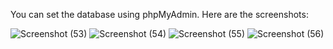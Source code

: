 You can set the database using phpMyAdmin. 
Here are the screenshots:

![Screenshot (53)](https://user-images.githubusercontent.com/53890286/95545102-25da5500-0a27-11eb-821c-595b26411b6f.png)
![Screenshot (54)](https://user-images.githubusercontent.com/53890286/95545104-27a41880-0a27-11eb-8ce4-08ecd67ac70d.png)
![Screenshot (55)](https://user-images.githubusercontent.com/53890286/95545107-296ddc00-0a27-11eb-9218-d1b11088ab3e.png)
![Screenshot (56)](https://user-images.githubusercontent.com/53890286/95545108-2a067280-0a27-11eb-9d4c-de14d22a90d2.png)
